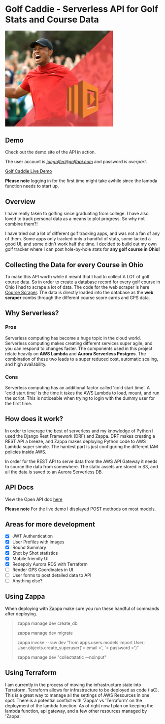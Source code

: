 # Golf Caddie - Serverless API for Golf Stats and Course Data

<img src="./img/tiger_lambda.png" alt="tiger woods serverless" width="350"/>

## Demo

Check out the demo site of the API in action.  

The user account is *joegolfer@golfapi.com* and password is *overpar!*.  

[Golf Caddie Live Demo](http://golf.stevenjrusso.com/login)

**Please note** logging in for the first time might take awhile since the lambda function needs to start up.

## Overview

I have really taken to golfing since graduating from college.  I have also loved to track personal data as a means to plot progress.  So why not combine them?!  

I have tried out a lot of different golf tracking apps, and was not a fan of any of them. Some apps only tracked only a handful of stats, some lacked a good UI, and some didn't work half the time.  I decided to build out my own golf tracker where I can post hole-by-hole stats for **any golf course in Ohio!**

## Collecting the Data for every Course in Ohio

To make this API worth while it meant that I had to collect A LOT of golf course data. So in order to create a database record for every golf course in Ohio I had to scrape a lot of data.  The code for the web scraper is here [Course Scraper](https://github.com/sjrusso8/golf-serverless-scraper).  The data is directly loaded into the database as the **web scraper** combs through the different course score cards and GPS data.

## Why Serverless?

### Pros

Serverless computing has become a huge topic in the cloud world.  Serverless computing makes creating different services super agile, and you can respond to changes faster.   The components used in this project relate heavily on **AWS Lambda** and **Aurora Serverless Postgres**. The combination of these two leads to a super reduced cost, automatic scaling, and high availability.  

### Cons

Serverless computing has an additional factor called 'cold start time'.  A 'cold start time' is the time it takes the AWS Lambda to load, mount, and run the script.  This is noticeable when trying to login with the dummy user for the first time.

## How does it work?

In order to leverage the best of serverless and my knowledge of Python I used the Django Rest Framework (DRF) and Zappa.  DRF makes creating a REST API a breeze, and Zappa makes deploying Python code to AWS Lambda super simple.  The hardest part is just configuring the different IAM policies inside AWS.

In order for the REST API to serve data from the AWS API Gateway it needs to source the data from somewhere.  The static assets are stored in S3, and all the data is saved to an Aurora Serverless DB.

## API Docs

View the Open API doc [here](https://fiqohtk7w5.execute-api.us-east-2.amazonaws.com/dev/swagger/)

**Please note** For the live demo I displayed POST methods on most models.

## Areas for more development

- [x] JWT Authentication
- [x] User Profiles with images
- [x] Round Summary
- [x] Shot by Shot statistics
- [x] Mobile friendly UI
- [x] Redepoly Aurora RDS with Terraform
- [ ] Render GPS Coordinates in UI
- [ ] User forms to post detailed data to API
- [ ] Anything else?

## Using Zappa

When deploying with Zappa make sure you run these handful of commands after deploying.

> zappa manage dev create_db
> 
> zappa manage dev migrate
> 
> zappa invoke --raw dev "from apps.users.models import User; User.objects.create_superuser('< email >', '< password >')"
> 
> zappa manage dev "collectstatic --noinput"

## Using Terraform

I am currently in the process of moving the infrastructure state into Terraform.  Terraform allows for infrastructure to be deployed as code (IaC).  This is a great way to manage all the settings of AWS Resources in one spot.  There is a potential conflict with 'Zappa' vs 'Terraform' on the deployment of the lambda function.  As of right now I plan on keeping the lambda function, api gateway, and a few other resources managed by 'Zappa'.
